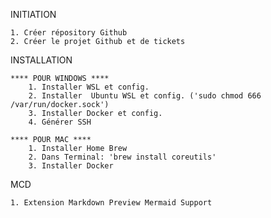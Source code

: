 INITIATION

    1. Créer répository Github
    2. Créer le projet Github et de tickets

INSTALLATION

    **** POUR WINDOWS ****
        1. Installer WSL et config.
        2. Installer  Ubuntu WSL et config. ('sudo chmod 666 /var/run/docker.sock')
        3. Installer Docker et config.
        4. Générer SSH

    **** POUR MAC ****
        1. Installer Home Brew 
        2. Dans Terminal: 'brew install coreutils'
        3. Installer Docker

MCD

    1. Extension Markdown Preview Mermaid Support